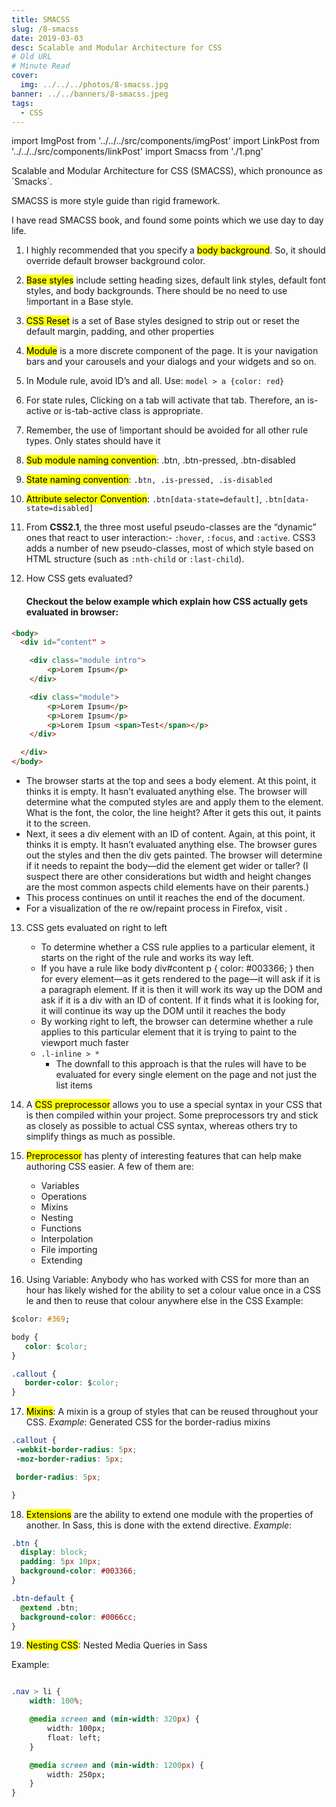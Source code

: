 ```yaml
---
title: SMACSS
slug: /8-smacss
date: 2019-03-03
desc: Scalable and Modular Architecture for CSS
# Old URL
# Minute Read
cover:
  img: ../../../photos/8-smacss.jpg
banner: ../../banners/8-smacss.jpeg
tags:
  - CSS
---
```


import ImgPost from '../../../src/components/imgPost'
import LinkPost from '../../../src/components/linkPost'
import Smacss from './1.png'

<p><span class='first-letter'>S</span>calable and Modular Architecture for CSS (SMACSS), which pronounce as `Smacks`.</p>

SMACSS is more style guide than rigid framework.

I have read SMACSS book, and found some points which we use day to day life.

1. I highly recommended that you specify a <mark>body background</mark>. So, it should override default browser background color.
2. <mark>Base styles</mark> include setting heading sizes, default link styles, default font styles, and body backgrounds. There should be no need to use !important in a Base style.
3. <mark>CSS Reset</mark> is a set of Base styles designed to strip out or reset the default margin, padding, and other properties
4. <mark>Module</mark> is a more discrete component of the page. It is your navigation bars and your carousels and your dialogs and your widgets and so on.
5. In Module rule, avoid ID’s and all. Use:
    `model > a {color: red}`
6. For state rules, Clicking on a tab will activate that tab. Therefore, an is-active or is-tab-active class is appropriate.
7. Remember, the use of !important should be avoided for all other rule types. Only states should have it
8. <mark>Sub module naming convention</mark>: .btn, .btn-pressed, .btn-disabled
9. <mark>State naming convention</mark>: `.btn, .is-pressed, .is-disabled`
10. <mark>Attribute selector Convention</mark>: `.btn[data-state=default]`, `.btn[data-state=disabled]`
11. From **CSS2.1**, the three most useful pseudo-classes are the “dynamic” ones that react to user interaction:- `:hover`, `:focus`, and `:active`. CSS3 adds a number of new pseudo-classes, most of which style based on HTML structure (such as `:nth-child` or `:last-child`).
12. How CSS gets evaluated?

    #### Checkout the below example which explain how CSS actually gets evaluated in browser:

```html
<body>
  <div id=“content" >

    <div class="module intro">
        <p>Lorem Ipsum</p>
    </div>

    <div class="module">
        <p>Lorem Ipsum</p>
        <p>Lorem Ipsum</p>
        <p>Lorem Ipsum <span>Test</span></p>
    </div>

  </div>
</body>
```

- The browser starts at the top and sees a body element. At this point, it thinks it is empty. It hasn’t evaluated anything else. The browser will determine what the computed styles are and apply them to the element. What is the font, the color, the line height? After it gets this out, it paints it to the screen.
- Next, it sees a div element with an ID of content. Again, at this point, it thinks it is empty. It hasn’t evaluated anything else. The browser gures out the styles and then the div gets painted. The browser will determine if it needs to repaint the body—did the element get wider or taller? (I suspect there are other considerations but width and height changes are the most common aspects child elements have on their parents.)
- This process continues on until it reaches the end of the document.
- For a visualization of the re ow/repaint process in Firefox, visit <LinkPost href='http://youtu.be/ZTnIxIA5KGw' name='http://youtu.be/ZTnIxIA5KGw' />.

13. CSS gets evaluated on right to left
    - To determine whether a CSS rule applies to a particular element, it starts on the right of the rule and works its way left.
    - If you have a rule like body div#content p { color: #003366; } then for every element—as it gets rendered to the page—it will ask if it is a paragraph element. If it is then it will work its way up the DOM and ask if it is a div with an ID of content. If it finds what it is looking for, it will continue its way up the DOM until it reaches the body
    - By working right to left, the browser can determine whether a rule applies to this particular element that it is trying to paint to the viewport much faster
    - `.l-inline > *`
      - The downfall to this approach is that the rules will have to be evaluated for every single element on the page and not just the list items
  
14. A <mark>CSS preprocessor</mark> allows you to use a special syntax in your CSS that is then compiled within your project. Some preprocessors try and stick as closely as possible to actual CSS syntax, whereas others try to simplify things as much as possible.
15. <mark>Preprocessor</mark> has plenty of interesting features that can help make authoring CSS easier. A few of them are:
    - Variables
    - Operations
    - Mixins
    - Nesting
    - Functions
    - Interpolation
    - File importing
    - Extending
16. Using Variable: Anybody who has worked with CSS for more than an hour has likely wished for the ability to set a colour value once in a CSS le and then to reuse that colour anywhere else in the CSS
Example:

```css
$color: #369;

body {
   color: $color;
}

.callout {
   border-color: $color; 
}
```
17. <mark>Mixins</mark>: A mixin is a group of styles that can be reused throughout your CSS.
*Example*: Generated CSS for the border-radius mixins
```css
.callout {
 -webkit-border-radius: 5px;
 -moz-border-radius: 5px;

 border-radius: 5px;

}
```

18. <mark>Extensions</mark> are the ability to extend one module with the properties of another. In Sass, this is done with the extend directive.
*Example*:

```css
.btn {
  display: block;
  padding: 5px 10px;
  background-color: #003366;
}

.btn-default {
  @extend .btn;
  background-color: #0066cc;
}
```

19. <mark>Nesting CSS</mark>: Nested Media Queries in Sass

Example:
```css

.nav > li {
    width: 100%;

    @media screen and (min-width: 320px) {
        width: 100px;
        float: left;
    }

    @media screen and (min-width: 1200px) {
        width: 250px;
    } 
}
```
<ImgPost src={Smacss} alt='SMACSS Form' width="90" margin="auto" />







